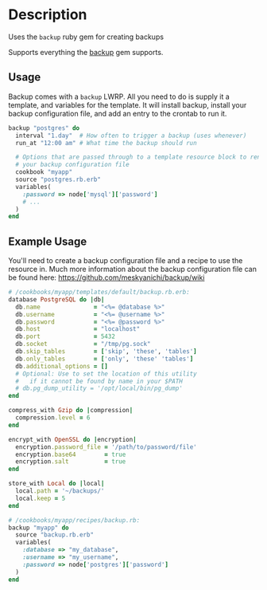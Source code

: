 # Description

Uses the `backup` ruby gem for creating backups

Supports everything the [backup](https://github.com/meskyanichi/backup) gem
supports.

## Usage

Backup comes with a `backup` LWRP. All you need to do is supply it a template,
and variables for the template. It will install backup, install your backup
configuration file, and add an entry to the crontab to run it.

``` ruby
backup "postgres" do
  interval "1.day"  # How often to trigger a backup (uses whenever)
  run_at "12:00 am" # What time the backup should run

  # Options that are passed through to a template resource block to render
  # your backup configuration file
  cookbook "myapp"
  source "postgres.rb.erb"
  variables(
    :password => node['mysql']['password']
    # ...
  )
end
```

## Example Usage

You'll need to create a backup configuration file and a recipe to use the
resource in. Much more information about the backup configuration file can
be found here: https://github.com/meskyanichi/backup/wiki

``` ruby
# /cookbooks/myapp/templates/default/backup.rb.erb:
database PostgreSQL do |db|
  db.name               = "<%= @database %>"
  db.username           = "<%= @username %>"
  db.password           = "<%= @password %>"
  db.host               = "localhost"
  db.port               = 5432
  db.socket             = "/tmp/pg.sock"
  db.skip_tables        = ['skip', 'these', 'tables']
  db.only_tables        = ['only', 'these' 'tables']
  db.additional_options = []
  # Optional: Use to set the location of this utility
  #   if it cannot be found by name in your $PATH
  # db.pg_dump_utility = '/opt/local/bin/pg_dump'
end

compress_with Gzip do |compression|
  compression.level = 6
end

encrypt_with OpenSSL do |encryption|
  encryption.password_file = '/path/to/password/file'
  encryption.base64        = true
  encryption.salt          = true
end

store_with Local do |local|
  local.path = '~/backups/'
  local.keep = 5
end

# /cookbooks/myapp/recipes/backup.rb:
backup "myapp" do
  source "backup.rb.erb"
  variables(
    :database => "my_database",
    :username => "my_username",
    :password => node['postgres']['password']
  )
end

```